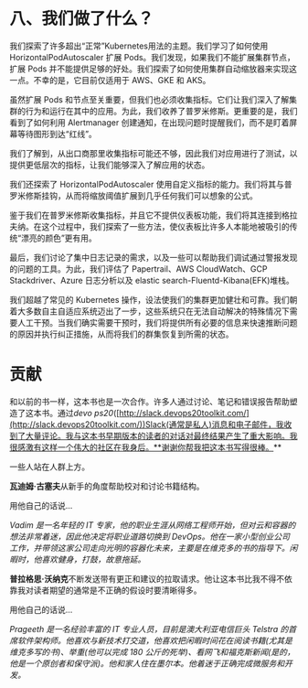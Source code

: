 # 八、我们做了什么？

我们探索了许多超出“正常”Kubernetes用法的主题。我们学习了如何使用 HorizontalPodAutoscaler 扩展 Pods。我们发现，如果我们不能扩展集群节点，扩展 Pods 并不能提供足够的好处。我们探索了如何使用集群自动缩放器来实现这一点。不幸的是，它目前仅适用于 AWS、GKE 和 AKS。

虽然扩展 Pods 和节点至关重要，但我们也必须收集指标。它们让我们深入了解集群的行为和运行在其中的应用。为此，我们收养了普罗米修斯。更重要的是，我们看到了如何利用 Alertmanager 创建通知，在出现问题时提醒我们，而不是盯着屏幕等待图形到达“红线”。

我们了解到，从出口商那里收集指标可能还不够，因此我们对应用进行了测试，以提供更低层次的指标，让我们能够深入了解应用的状态。

我们还探索了 HorizontalPodAutoscaler 使用自定义指标的能力。我们将其与普罗米修斯挂钩，从而将缩放阈值扩展到几乎任何我们可以想象的公式。

鉴于我们在普罗米修斯收集指标，并且它不提供仪表板功能，我们将其连接到格拉夫纳。在这个过程中，我们探索了一些方法，使仪表板比许多人本能地被吸引的传统“漂亮的颜色”更有用。

最后，我们讨论了集中日志记录的需求，以及一些可以帮助我们调试通过警报发现的问题的工具。为此，我们评估了 Papertrail、AWS CloudWatch、GCP Stackdriver、Azure 日志分析以及 elastic search-Fluentd-Kibana(EFK)堆栈。

我们超越了常见的 Kubernetes 操作，设法使我们的集群更加健壮和可靠。我们朝着大多数自主自适应系统迈出了一步，这些系统只在无法自动解决的特殊情况下需要人工干预。当我们确实需要干预时，我们将提供所有必要的信息来快速推断问题的原因并执行纠正措施，从而将我们的群集恢复到所需的状态。

# 贡献

和以前的书一样，这本书也是一次合作。许多人通过讨论、笔记和错误报告帮助塑造了这本书。通过*devo ps20*([http://slack.devops20toolkit.com/](http://slack.devops20toolkit.com/))Slack(通常是私人)消息和电子邮件，我收到了大量评论。我与这本书早期版本的读者的对话对最终结果产生了重大影响。我很感激有这样一个伟大的社区在我身后。**谢谢你帮我把这本书写得很棒。**

一些人站在人群上方。

**瓦迪姆·古塞夫**从新手的角度帮助校对和讨论书籍结构。

用他自己的话说...

*Vadim 是一名年轻的 IT 专家，他的职业生涯从网络工程师开始，但对云和容器的想法非常着迷，因此他决定将职业道路切换到 DevOps。他在一家小型创业公司工作，并带领这家公司走向光明的容器化未来，主要是在维克多的书的指导下。闲暇时，他喜欢健身，打鼓，故意拖延。*

**普拉格思·沃纳克**不断发送带有更正和建议的拉取请求。他让这本书比我不得不依靠我对读者期望的通常是不正确的假设时要清晰得多。

用他自己的话说...

*Prageeth 是一名经验丰富的 IT 专业人员，目前是澳大利亚电信巨头 Telstra 的首席软件架构师。他喜欢与新技术打交道，他喜欢把闲暇时间花在阅读书籍(尤其是维克多写的书)、举重(他可以完成 180 公斤的死举)、看网飞和福克斯新闻(是的，他是一个原创者和保守派)。他和家人住在墨尔本。他着迷于正确完成微服务和开发。*